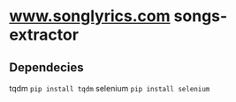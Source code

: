 # www.songlyrics.com songs-extractor

## Dependecies
tqdm 
```pip install tqdm```
selenium 
```pip install selenium```
